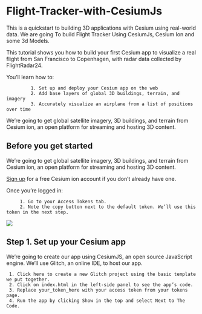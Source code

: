 # Flight-Tracker-with-CesiumJs
 This is a quickstart to building 3D applications with Cesium using real-world data. We are going To build Flight Tracker Using CesiumJs, Cesium Ion  and some 3d Models.
 
 This tutorial shows you how to build your first Cesium app to visualize a real flight from San Francisco to Copenhagen, with radar data collected by FlightRadar24.
 
 You’ll learn how to:

             1. Set up and deploy your Cesium app on the web
             2. Add base layers of global 3D buildings, terrain, and imagery
             3. Accurately visualize an airplane from a list of positions over time

We’re going to get global satellite imagery, 3D buildings, and terrain from Cesium ion, an open platform for streaming and hosting 3D content.

<h2>Before you get started</h2>
We’re going to get global satellite imagery, 3D buildings, and terrain from Cesium ion, an open platform for streaming and hosting 3D content.

<a href="">Sign up</a> for a free Cesium ion account if you don’t already have one.

Once you’re logged in:

         1. Go to your Access Tokens tab.
         2. Note the copy button next to the default token. We’ll use this token in the next step.
      


<img src="https://cesium.com/docs/images/tutorials/flight-tracker/path.jpeg">

<h2>Step 1. Set up your Cesium app</h2>
We’re going to create our app using CesiumJS, an open source JavaScript engine. We’ll use Glitch, an online IDE, to host our app.

     1. Click here to create a new Glitch project using the basic template we put together.
     2. Click on index.html in the left-side panel to see the app’s code.
     3. Replace your_token_here with your access token from your tokens page.
     4. Run the app by clicking Show in the top and select Next to The Code.
